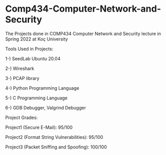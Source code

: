# Comp434-Computer-Network-and-Security
The Projects done in COMP434 Computer Network and Security lecture in Spring 2022 at Koç University

Tools Used in Projects:

1-) SeedLab Ubuntu 20.04

2-) Wireshark

3-) PCAP library

4-) Python Programming Language

5-) C Programming Language

6-) GDB Debugger, Valgrind Debugger

Project Grades:

Project1 (Secure E-Mail): 95/100

Project2 (Format String Vulnerabilities): 95/100

Project3 (Packet Sniffing and Spoofing): 100/100
